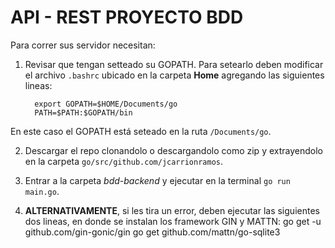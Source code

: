# API - REST PROYECTO BDD

Para correr sus servidor necesitan:

1. Revisar que tengan setteado su GOPATH. Para setearlo deben modificar el archivo `.bashrc` ubicado en la carpeta __Home__ agregando las siguientes lineas:

         export GOPATH=$HOME/Documents/go
         PATH=$PATH:$GOPATH/bin

  En este caso el GOPATH está seteado en la ruta  `/Documents/go`.

2. Descargar el repo clonandolo o descargandolo como zip y extrayendolo en la carpeta `go/src/github.com/jcarrionramos`.

3. Entrar a la carpeta *bdd-backend* y ejecutar en la terminal `go run main.go`.

4. __ALTERNATIVAMENTE__, si les tira un error, deben ejecutar las siguientes dos lineas, en donde se instalan los framework GIN y MATTN:
        go get -u github.com/gin-gonic/gin
        go get github.com/mattn/go-sqlite3

